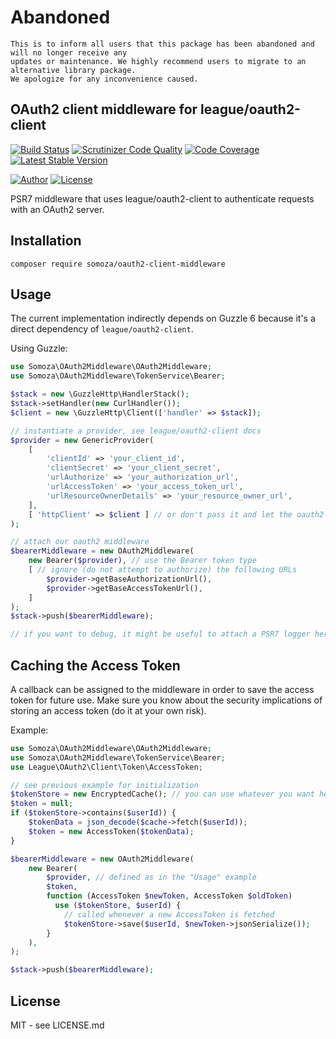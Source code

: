 # Abandoned
```
This is to inform all users that this package has been abandoned and will no longer receive any 
updates or maintenance. We highly recommend users to migrate to an alternative library package. 
We apologize for any inconvenience caused.
```

## OAuth2 client middleware for league/oauth2-client

[![Build Status](https://travis-ci.org/gsomoza/oauth2-middleware.svg?branch=master)](https://travis-ci.org/gsomoza/oauth2-middleware)
[![Scrutinizer Code Quality](https://scrutinizer-ci.com/g/gsomoza/oauth2-middleware/badges/quality-score.png?b=master)](https://scrutinizer-ci.com/g/gsomoza/oauth2-middleware/?branch=master)
[![Code Coverage](https://scrutinizer-ci.com/g/gsomoza/oauth2-middleware/badges/coverage.png?b=master)](https://scrutinizer-ci.com/g/gsomoza/oauth2-middleware/?branch=master)
[![Latest Stable Version](https://poser.pugx.org/somoza/oauth2-client-middleware/v/stable)](https://packagist.org/packages/somoza/oauth2-client-middleware)

[![Author](https://img.shields.io/badge/author-%40gabriel__somoza-blue.svg)](https://img.shields.io/badge/author-%40gabriel__somoza-blue.svg)
[![License](https://poser.pugx.org/somoza/oauth2-client-middleware/license)](https://packagist.org/packages/somoza/oauth2-client-middleware)

PSR7 middleware that uses league/oauth2-client to authenticate requests with an OAuth2 server.

## Installation

```
composer require somoza/oauth2-client-middleware
```

## Usage

The current implementation indirectly depends on Guzzle 6 because it's a direct dependency of `league/oauth2-client`.

Using Guzzle:

```php
use Somoza\OAuth2Middleware\OAuth2Middleware;
use Somoza\OAuth2Middleware\TokenService\Bearer;

$stack = new \GuzzleHttp\HandlerStack();
$stack->setHandler(new CurlHandler());
$client = new \GuzzleHttp\Client(['handler' => $stack]);

// instantiate a provider, see league/oauth2-client docs
$provider = new GenericProvider(
    [
        'clientId' => 'your_client_id',
        'clientSecret' => 'your_client_secret',
        'urlAuthorize' => 'your_authorization_url',
        'urlAccessToken' => 'your_access_token_url',
        'urlResourceOwnerDetails' => 'your_resource_owner_url', 
    ], 
    [ 'httpClient' => $client ] // or don't pass it and let the oauth2-client create its own Guzzle client
);

// attach our oauth2 middleware
$bearerMiddleware = new OAuth2Middleware(
    new Bearer($provider), // use the Bearer token type
    [ // ignore (do not attempt to authorize) the following URLs
        $provider->getBaseAuthorizationUrl(),
        $provider->getBaseAccessTokenUrl(),
    ]
);
$stack->push($bearerMiddleware);

// if you want to debug, it might be useful to attach a PSR7 logger here
```

## Caching the Access Token

A callback can be assigned to the middleware in order to save the access token for future use. Make sure you know about
the security implications of storing an access token (do it at your own risk).

Example:

```php
use Somoza\OAuth2Middleware\OAuth2Middleware;
use Somoza\OAuth2Middleware\TokenService\Bearer;
use League\OAuth2\Client\Token\AccessToken;

// see previous example for initialization
$tokenStore = new EncryptedCache(); // you can use whatever you want here
$token = null;
if ($tokenStore->contains($userId)) {
    $tokenData = json_decode($cache->fetch($userId));
    $token = new AccessToken($tokenData);
}

$bearerMiddleware = new OAuth2Middleware(
    new Bearer(
        $provider, // defined as in the "Usage" example
        $token, 
        function (AccessToken $newToken, AccessToken $oldToken) 
          use ($tokenStore, $userId) {
            // called whenever a new AccessToken is fetched
            $tokenStore->save($userId, $newToken->jsonSerialize());
        }
    ), 
);

$stack->push($bearerMiddleware);
```

## License

MIT - see LICENSE.md

